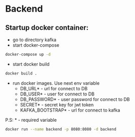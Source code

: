 # Backend

## Startup docker container:

- go to directory kafka
- start docker-compose

```bash
docker-compose up -d
```

- start docker build

```bash
docker build .
```

- run docker images. Use next env variable
    - DB_URL* - url for connect to DB
    - DB_USER* - user for connect to DB
    - DB_PASSWORD* - user password for connect to DB
    - SECRET* - secret key for jwt token
    - KAFKA_BOOTSTRAP* - url for connect to kafka

P.S: * - required variable

```bash
docker run --name backend -p 8080:8080 -d backend
```